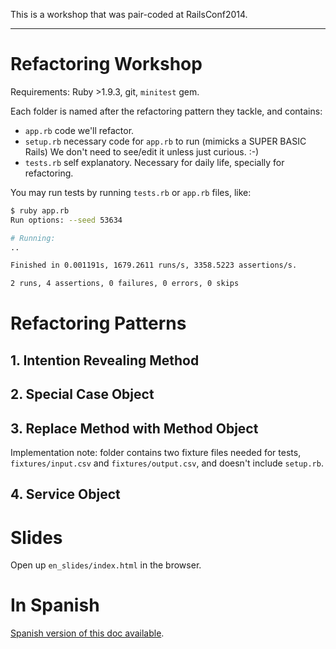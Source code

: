 This is a workshop that was pair-coded at RailsConf2014.
________________________________________________________

# Refactoring Workshop

Requirements: Ruby >1.9.3, git, `minitest` gem.

Each folder is named after the refactoring pattern they tackle, and contains:

* `app.rb` code we'll refactor.
* `setup.rb` necessary code for `app.rb` to run (mimicks a SUPER BASIC Rails)
  We don't need to see/edit it unless just curious. :-)
* `tests.rb` self explanatory. Necessary for daily life, specially for
  refactoring.

You may run tests by running `tests.rb` or `app.rb` files, like:

```bash
$ ruby app.rb
Run options: --seed 53634

# Running:
..

Finished in 0.001191s, 1679.2611 runs/s, 3358.5223 assertions/s.

2 runs, 4 assertions, 0 failures, 0 errors, 0 skips
```

# Refactoring Patterns

## 1. Intention Revealing Method

## 2. Special Case Object

## 3. Replace Method with Method Object

Implementation note: folder contains two fixture files needed for tests,
`fixtures/input.csv` and `fixtures/output.csv`, and doesn't include `setup.rb`.

## 4. Service Object


# Slides

Open up `en_slides/index.html` in the browser.


# In Spanish

[Spanish version of this doc available](https://github.com/tute/refactoring-workshop/blob/master/README.es.md).
